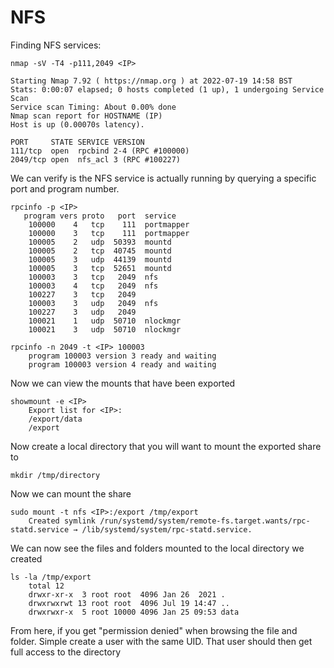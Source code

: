 # NFS

Finding NFS services:

```
nmap -sV -T4 -p111,2049 <IP>

Starting Nmap 7.92 ( https://nmap.org ) at 2022-07-19 14:58 BST
Stats: 0:00:07 elapsed; 0 hosts completed (1 up), 1 undergoing Service Scan
Service scan Timing: About 0.00% done
Nmap scan report for HOSTNAME (IP)
Host is up (0.00070s latency).

PORT     STATE SERVICE VERSION
111/tcp  open  rpcbind 2-4 (RPC #100000)
2049/tcp open  nfs_acl 3 (RPC #100227)
```

We can verify is the NFS service is actually running by querying a specific port and program number.

```
rpcinfo -p <IP>
   program vers proto   port  service
    100000    4   tcp    111  portmapper
    100000    3   tcp    111  portmapper
    100005    2   udp  50393  mountd
    100005    2   tcp  40745  mountd
    100005    3   udp  44139  mountd
    100005    3   tcp  52651  mountd
    100003    3   tcp   2049  nfs
    100003    4   tcp   2049  nfs
    100227    3   tcp   2049
    100003    3   udp   2049  nfs
    100227    3   udp   2049
    100021    1   udp  50710  nlockmgr
    100021    3   udp  50710  nlockmgr
  
rpcinfo -n 2049 -t <IP> 100003
    program 100003 version 3 ready and waiting
    program 100003 version 4 ready and waiting                                              
```

Now we can view the mounts that have been exported

```
showmount -e <IP>
    Export list for <IP>:
    /export/data
    /export
```

Now create a local directory that you will want to mount the exported share to

```
mkdir /tmp/directory
```

Now we can mount the share

```
sudo mount -t nfs <IP>:/export /tmp/export
    Created symlink /run/systemd/system/remote-fs.target.wants/rpc-statd.service → /lib/systemd/system/rpc-statd.service.
```

We can now see the files and folders mounted to the local directory we created

```
ls -la /tmp/export
    total 12
    drwxr-xr-x  3 root root  4096 Jan 26  2021 .
    drwxrwxrwt 13 root root  4096 Jul 19 14:47 ..
    drwxrwxr-x  5 root 10000 4096 Jan 25 09:53 data
```

From here, if you get "permission denied" when browsing the file and folder. Simple create a user with the same UID. That user should then get full access to the directory
